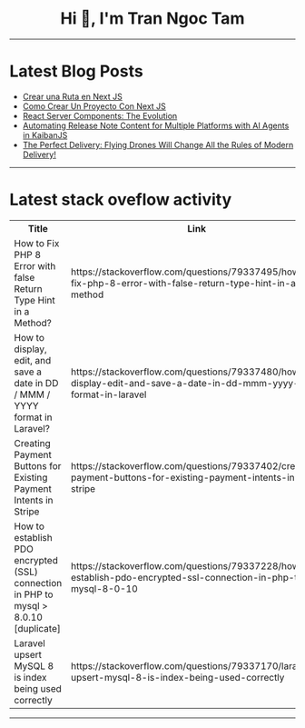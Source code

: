 <h1 align="center">Hi 👋, I'm Tran Ngoc Tam</h1>

---

# Latest Blog Posts 
<!-- BLOG-POST-LIST:START -->
- [Crear una Ruta en Next JS](https://dev.to/rogerdimonte/crear-una-ruta-en-next-js-dmd)
- [Como Crear Un Proyecto Con Next JS](https://dev.to/rogerdimonte/como-crear-un-proyecto-con-next-js-2og2)
- [React Server Components: The Evolution](https://dev.to/ivansing/react-server-components-the-evolution-1d6)
- [Automating Release Note Content for Multiple Platforms with AI Agents in KaibanJS](https://dev.to/kaibanjs/automating-release-note-content-for-multiple-platforms-with-ai-agents-in-kaibanjs-24p7)
- [The Perfect Delivery: Flying Drones Will Change All the Rules of Modern Delivery!](https://dev.to/pro-project-mngr/the-perfect-delivery-flying-drones-will-change-all-the-rules-of-modern-delivery-3em3)
<!-- BLOG-POST-LIST:END -->

---

# Latest stack oveflow activity
<table>
  <tr><th>Title</th><th>Link</th></tr>
  <!-- STACKOVERFLOW:START --><tr><td>How to Fix PHP 8 Error with false Return Type Hint in a Method?</td><td>https://stackoverflow.com/questions/79337495/how-to-fix-php-8-error-with-false-return-type-hint-in-a-method</td></tr><tr><td>How to display, edit, and save a date in DD / MMM / YYYY format in Laravel?</td><td>https://stackoverflow.com/questions/79337480/how-to-display-edit-and-save-a-date-in-dd-mmm-yyyy-format-in-laravel</td></tr><tr><td>Creating Payment Buttons for Existing Payment Intents in Stripe</td><td>https://stackoverflow.com/questions/79337402/creating-payment-buttons-for-existing-payment-intents-in-stripe</td></tr><tr><td>How to establish PDO encrypted &lpar;SSL&rpar; connection in PHP to mysql &gt; 8.0.10 [duplicate]</td><td>https://stackoverflow.com/questions/79337228/how-to-establish-pdo-encrypted-ssl-connection-in-php-to-mysql-8-0-10</td></tr><tr><td>Laravel upsert MySQL 8 is index being used correctly</td><td>https://stackoverflow.com/questions/79337170/laravel-upsert-mysql-8-is-index-being-used-correctly</td></tr><!-- STACKOVERFLOW:END -->
</table>

---


